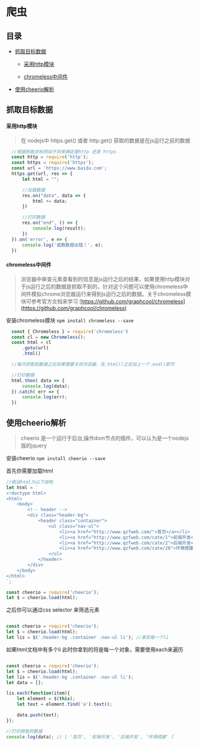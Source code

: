 # 爬虫

## 目录

* [抓取目标数据](#抓取目标数据)

  * [采用http模块](#采用http模块)

  * [chromeless中间件](#chromeless中间件)

* [使用cheerio解析](#使用cheerio解析)


## 抓取目标数据

#### 采用http模块

> 在 nodejs中 https.get() 或者 http.get() 获取的数据是在js运行之前的数据

```javascript
  //根据抓取目标网站不同来确定是http 还是 https
  const http = require('http');
  const https = require('https');
  const url = 'https://www.baidu.com';
  https.get(url, res => {
      let html = "";

      //加载数据
      res.on("data", data => {
          html += data;
      })

      //打印数据
      res.on("end", () => {
          console.log(result);
      })
  }).on('error', e => {
      console.log('或数数据出错！', e);
  })
```

#### chromeless中间件

> 浏览器中审查元素查看到的信息是js运行之后的结果，如果使用http模块对于js运行之后的数据是抓取不到的，针对这个问题可以使用chromeless中间件模拟chrome浏览器运行来得到js运行之后的数据。关于chromeless模块可参考官方文档来学习 [https://github.com/graphcool/chromeless](https://github.com/graphcool/chromeless)

安装chromeless模块 ``` npm install chromeless --save ```

```javascript
  const { Chromeless } = require('chromeless')
  const cl = new Chromeless();
  const html = cl
      .goto(url)
      .html()

  //每次抓取到数据之后如果需要关闭浏览器，在.html()之后加上一个.end()即可

  //打印数据
  html.then( data => {
      console.log(data);
  }).catch( err => {
      console.log(err);
  })
```

## 使用cheerio解析

> cheerio 是一个运行于后台,操作dom节点的插件，可以认为是一个nodejs版的jquery

安装cheerio ``` npm install cheerio --save ```

首先你需要加载html

```javascript
//假设html为以下结构
let html = `
<!doctype html>
<html>
    <body>
        <!-- header -->
        <div class="header-bg">
            <header class="container">
                <ul class="nav-ul">
                    <li><a href="http://www.qzfweb.com/">首页</a></li>
                    <li><a href="http://www.qzfweb.com/cate/1">前端开发</a></li>
                    <li><a href="http://www.qzfweb.com/cate/2">后端开发</a></li>
                    <li><a href="http://www.qzfweb.com/cate/20">环境搭建</a></li>
                </ul>
            </header>
        </div>
    </body>
</html>
`;

const cheerio = require('cheerio');
let $ = cheerio.load(html);

```

之后你可以通过css selector 来筛选元素

```javascript

const cheerio = require('cheerio');
let $ = cheerio.load(html);
let lis = $('.header-bg .container .nav-ul li'); //拿到每一个li

```

如果html文档中有多个li 此时你拿到的将是每一个对象，需要使用each来遍历

```javascript

const cheerio = require('cheerio');
let $ = cheerio.load(html);
let lis = $('.header-bg .container .nav-ul li');
let data = [];

lis.each(function(item){
    let element = $(this);
    let text = element.find('a').text();

    data.push(text);
});

//打印爬取的数据
console.log(data); // [ '首页', '前端开发', '后端开发', '环境搭建' ]
```
